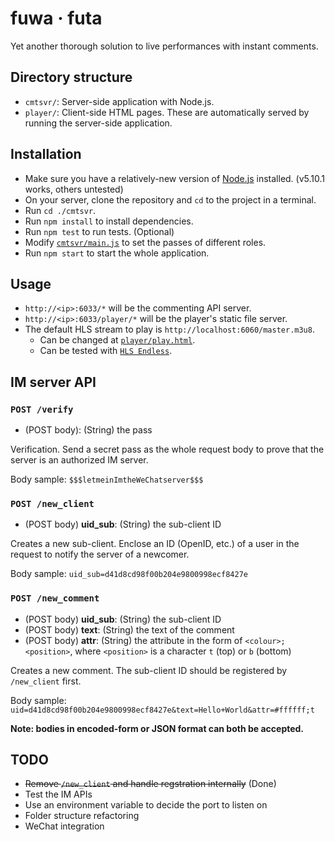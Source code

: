fuwa · futa
===========

Yet another thorough solution to live performances with instant comments.

## Directory structure

* `cmtsvr/`: Server-side application with Node.js.
* `player/`: Client-side HTML pages. These are automatically served by running the server-side application.

## Installation

* Make sure you have a relatively-new version of [Node.js](http://nodejs.org/) installed. (v5.10.1 works, others untested)
* On your server, clone the repository and `cd` to the project in a terminal.
* Run `cd ./cmtsvr`.
* Run `npm install` to install dependencies.
* Run `npm test` to run tests. (Optional)
* Modify [`cmtsvr/main.js`](cmtsvr/main.js) to set the passes of different roles.
* Run `npm start` to start the whole application.

## Usage

* `http://<ip>:6033/*` will be the commenting API server.
* `http://<ip>:6033/player/*` will be the player's static file server.
* The default HLS stream to play is `http://localhost:6060/master.m3u8`.
    - Can be changed at [`player/play.html`](player/play.html).
    - Can be tested with [`HLS Endless`](https://github.com/dayvson/hls-endless).

## IM server API

### `POST /verify`
- (POST body): (String) the pass

Verification. Send a secret pass as the whole request body to prove that the server is an authorized IM server.

Body sample: `$$$letmeinImtheWeChatserver$$$`

### `POST /new_client`
- (POST body) **uid_sub**: (String) the sub-client ID

Creates a new sub-client. Enclose an ID (OpenID, etc.) of a user in the request to notify the server of a newcomer.

Body sample: `uid_sub=d41d8cd98f00b204e9800998ecf8427e`

### `POST /new_comment`
- (POST body) **uid_sub**: (String) the sub-client ID
- (POST body) **text**: (String) the text of the comment
- (POST body) **attr**: (String) the attribute in the form of `<colour>;<position>`, where `<position>` is a character `t` (top) or `b` (bottom)

Creates a new comment. The sub-client ID should be registered by `/new_client` first.

Body sample: `uid=d41d8cd98f00b204e9800998ecf8427e&text=Hello+World&attr=#ffffff;t`

**Note: bodies in encoded-form or JSON format can both be accepted.**

## TODO

* ~~Remove `/new_client` and handle regstration internally~~ (Done)
* Test the IM APIs
* Use an environment variable to decide the port to listen on
* Folder structure refactoring
* WeChat integration
